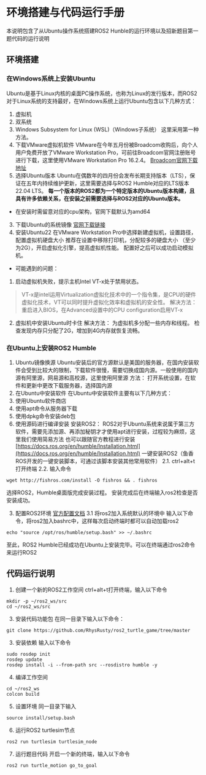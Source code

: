 # 环境搭建与代码运行手册
本说明包含了从Ubuntu操作系统搭建ROS2 Hunble的运行环境以及招新题目第一题代码的运行说明
## 环境搭建
### 在Windows系统上安装Ubuntu
Ubuntu是基于Linux内核的桌面PC操作系统，也称为Linux的发行版本，而ROS2对于Linux系统的支持最好，在Windows系统上运行Ubuntu包含以下几种方式：
1. 虚拟机
2. 双系统
3. Windows Subsystem for Linux (WSL)（Windows子系统）
这里采用第一种方法。
1. 下载VMware虚拟机软件
VMware在今年五月份被Broadcom收购后，向个人用户免费开放了VMware Workstation Pro，可前往Broadcom官网注册账号进行下载，这里使用VMware Workstation Pro 16.2.4。
[Broadcom官网下载地址](https://support.broadcom.com/group/ecx/downloads)
2. 选择Ubuntu版本
Ubuntu在偶数年的四月份会发布长期支持版本（LTS），保证在五年内持续维护更新，这里需要选择与ROS2 Humble对应的LTS版本22.04 LTS。
**每一个版本的ROS2都为一个特定版本的Ubuntu版本构建，且具有许多依赖关系，在安装之前需要选择与ROS2对应的Ubuntu版本。**
* 在安装时需留意对应的cpu架构，官网下载默认为amd64
3. 下载Ubuntu的系统镜像
[官网下载链接](https://ubuntu.com/download/desktop)
4. 安装Ubuntu22
在VMware Workstation Pro中选择新建虚拟机，设置路径，配置虚拟机硬盘大小
推荐在设置中移除打印机，分配较多的硬盘大小
（至少为2G），开启虚拟化引擎，提高虚拟机性能。
配置好之后可以成功启动模拟机。
* 可能遇到的问题：
1. 启动虚拟机失败，提示主机Intel VT-x处于禁用状态。
> VT-x是intel运用Virtualization虚拟化技术中的一个指令集，是CPU的硬件虚拟化技术，VT可以同时提升虚拟化效率和虚拟机的安全性。
解决方法：
重启进入BIOS，在Advanced设置中的CPU configuration启用VT-x
2. 虚拟机中安装Ubuntu时卡住
解决方法：
为虚拟机多分配一些内存和线程。
检查发现内存只分配了2G，增加到4G内存就恢复流畅。

### 在Ubuntu上安装ROS2 Humble
1. Ubuntu镜像换源
Ubuntu安装后的官方源默认是美国的服务器，在国内安装软件会受到比较大的限制，下载软件很慢，需要切换成国内源。一般使用的国内源有阿里源，网易源和高校源，这里使用阿里源
方法：
打开系统设置，在软件和更新中更改下载服务器，选择国内源
2. 在Ubuntu中安装软件
在Ubuntu中安装软件主要有以下几种方式：
1. 使用Ubuntu软件商店
2. 使用apt命令从服务器下载
3. 使用dpkg命令安装deb包
4. 使用源码进行编译安装
安装ROS2：
ROS2对于Ubuntu系统来说属于第三方软件，需要先添加源、再添加秘钥才才使用apt进行安装，过程较为麻烦，这里我们使用简易方法
也可以跟随官方教程进行安装[https://docs.ros.org/en/humble/Installation.html](https://docs.ros.org/en/humble/Installation.html)
一键安装ROS2（鱼香ROS开发的一键安装脚本，可通过该脚本安装其他常用软件）
2.1. ctrl+alt+t打开终端
2.2. 输入命令
```
wget http://fishros.com/install -O fishros && . fishros
```
选择ROS2，Humble桌面版完成安装过程。
安装完成后在终端输入ros2检查是否安装成功。

3. 配置ROS2环境
[官方配置文档](https://docs.ros.org/en/humble/Tutorials/Beginner-CLI-Tools/Configuring-ROS2-Environment.html)
3.1 将ros2加入系统默认的环境中
输入以下命令，将ros2加入bashrc中，这样每次启动终端时都可以自动加载ros2
```
echo "source /opt/ros/humble/setup.bash" >> ~/.bashrc
```

至此，ROS2 Humble已经成功在Ubuntu上安装完毕。可以在终端通过ros2命令来运行ROS2

## 代码运行说明
1. 创建一个新的ROS2工作空间
ctrl+alt+t打开终端，输入以下命令
```
mkdir -p ~/ros2_ws/src
cd ~/ros2_ws/src
```

3. 安装代码功能包
在同一目录下输入以下命令：
```
git clone https://github.com/RhysRusty/ros2_turtle_game/tree/master
```

3. 安装依赖
输入以下命令
```
sudo rosdep init
rosdep update
rosdep install -i --from-path src --rosdistro humble -y
```

4. 编译工作空间
```
cd ~/ros2_ws
colcon build
```

5. 设置环境
同一目录下输入
```
source install/setup.bash
```

6. 运行ROS2 turtlesim节点
```
ros2 run turtlesim turtlesim_node
```

7. 运行题目代码
开启一个新的终端，输入以下命令
```
ros2 run turtle_motion go_to_goal
```
